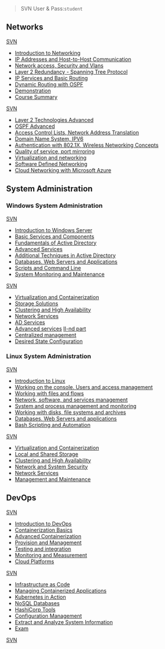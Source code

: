 >SVN User & Pass:```student```

## Networks

[SVN](http://svn.softuni.org/admin/svn/networks)
* [Introduction to Networking](https://youtu.be/LurTeashPEQ)
* [IP Addresses and Host-to-Host Communication](https://youtu.be/jjisLGHz2ZE)
* [Network access, Security and Vlans](https://youtu.be/wxO0aHqdIJI)
* [Layer 2 Redundancy - Spanning Tree Protocol](https://youtu.be/LU2RXnK5iPk)
* [IP Services and Basic Routing](https://youtu.be/xM_qJMHPEp4)
* [Dynamic Routing with OSPF](https://youtu.be/bUeUFYQqKFc)
* [Demonstration](https://youtu.be/EGTR2_ZWH-k)
* [Course Summary](https://youtu.be/sE5kzMlk6yk)

[SVN](http://svn.softuni.org/admin/svn/network-advanced)
* [Layer 2 Technologies Advanced]()
* [OSPF Advanced]()
* [Access Control Lists, Network Address Translation]()
* [Domain Name System, IPV6]()
* [Authentication with 802.1X, Wireless Networking Concepts]()
* [Quality of service, port mirroring]()
* [Virtualization and networking]()
* [Software Defined Networking]()
* [Cloud Networking with Microsoft Azure]()

## System Administration

### Windows System Administration

[SVN](http://svn.softuni.org/admin/svn/Win-Sys-Admin/) 
* [Introduction to Windows Server](https://www.youtube.com/watch?v=_GbclxDbuLA)
* [Basic Services and Components](https://www.youtube.com/watch?v=BfQ7BEBLYWE)
* [Fundamentals of Active Directory](https://www.youtube.com/watch?v=Qc8NSKsPYts)
* [Advanced Services](https://www.youtube.com/watch?v=b6FqCaL5Tqo)
* [Additional Techniques in Active Directory](https://www.youtube.com/watch?v=EaGR1Fa1yYc)
* [Databases. Web Servers and Applications](https://www.youtube.com/watch?v=fH_Ds7CmRmA)
* [Scripts and Command Line](https://www.youtube.com/watch?v=tE16rt7DZHE)
* [System Monitoring and Maintenance](https://www.youtube.com/watch?v=GpPXepJFDNA)

[SVN](http://svn.softuni.org/admin/svn/Win-Sys-Admin-Advanced/)
* [Virtualization and Containerization](https://www.youtube.com/watch?v=2xnx1krJAus)
* [Storage Solutions](https://www.youtube.com/watch?v=A5-6bvkLRhg)
* [Clustering and High Availability](https://www.youtube.com/watch?v=_nr6QV-BX88)
* [Network Services](https://youtu.be/TI7r1Xv5OqA)
* [AD Services](https://www.youtube.com/watch?v=PS8b2SjIsJE)
* [Advanced services](https://www.youtube.com/watch?v=fzx5xEsBlRs) [II-nd part](https://www.youtube.com/watch?v=40jYZjuyvn8)
* [Centralized management](https://www.youtube.com/watch?v=shtr6JJD-F0)
* [Desired State Configuration](https://www.youtube.com/watch?v=2lVauujCiwY)

### Linux System Administration

[SVN](http://svn.softuni.org/admin/svn/Linux-sys-admin/)
* [Introduction to Linux](https://youtu.be/7jc76LguZfI)
* [Working on the console. Users and access management](https://youtu.be/C0318LSrTWs)
* [Working with files and flows](https://youtu.be/v4XcRaDH6j4)
* [Network, software, and services management](https://youtu.be/Vqo4rbThfV4)
* [System and process management and monitoring](https://youtu.be/KQN5RKwtrto)
* [Working with disks, file systems and archives](https://youtu.be/z15JZQxRs4g)
* [Databases. Web Servers and applications](https://youtu.be/fGTXoQByiMQ)
* [Bash Scripting and Automation](https://youtu.be/0__ApLxXNTM)

[SVN](http://svn.softuni.org/admin/svn/Linux-Sys-Admin-Advanced/)
* [Virtualization and Containerization](https://youtu.be/WGu_eXRp0AU)
* [Local and Shared Storage](https://youtu.be/rISGv1zbtuA)
* [Clustering and High Availability](https://youtu.be/5aBYmDmmGHQ)
* [Network and System Security](https://youtu.be/PdkDfyTMKU0)
* [Network Services](https://youtu.be/CJIoQCjX6_Q)
* [Management and Maintenance](https://youtu.be/LbyLLcUkSNk)

## DevOps

[SVN](http://svn.softuni.org/admin/svn/dev-ops/trunk/)
* [Introduction to DevOps](https://youtu.be/HVEiLnGchI8)
* [Containerization Basics](https://youtu.be/mfZdx0q3vs4)
* [Advanced Containerization](https://youtu.be/FZaHzMFCrD8)
* [Provision and Management](https://youtu.be/3j8azF_Je2s)
* [Testing and integration](https://youtu.be/a57cRXfurFc)
* [Monitoring and Measurement](https://youtu.be/4-FwDsdoqk0)
* [Cloud Platforms](https://youtu.be/y9LF9KEZzk0)

[SVN](http://svn.softuni.org/admin/svn/dev-ops-fundamentals/)
* [Infrastructure as Code](https://youtu.be/nuRyIph_r88)
* [Managing Containerized Applications](https://youtu.be/AVd98wk1xt8)
* [Kubernetes in Action](https://youtu.be/vT1dnrSfB24)
* [NoSQL Databases](https://youtu.be/MQ7nqibWX6M)
* [HashiCorp Tools](https://youtu.be/nFTuhfAd69c)
* [Configuration Management](https://youtu.be/f_DLnOIhRjE)
* [Extract and Analyze System Information](https://youtu.be/_ZzjnIfrBoo)
* [Exam](https://youtu.be/pl3_b7tH-xQ)

[SVN](http://svn.softuni.org/admin/svn/Kubernetes/trunk/)
